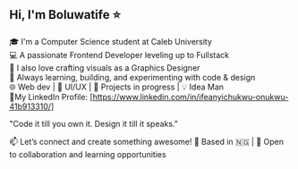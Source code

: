 ## Hi, I'm Boluwatife ⭐

🎓 I'm a Computer Science student at Caleb University<br/>
💻 A passionate Frontend Developer leveling up to Fullstack<br/>
🎨 I also love crafting visuals as a Graphics Designer<br/>
🚀 Always learning, building, and experimenting with code & design<br/>
🌐 Web dev | 🎯 UI/UX | 🔧 Projects in progress | 💡 Idea Man<br/>
🔗My LinkedIn Profile: [https://www.linkedin.com/in/ifeanyichukwu-onukwu-41b913310/]

"Code it till you own it. Design it till it speaks."

📫 Let’s connect and create something awesome!
📍 Based in 🇳🇬 | 💬 Open to collaboration and learning opportunities
